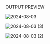 OUTPUT PREVIEW

![2024-08-03](https://github.com/user-attachments/assets/53817c84-c15e-49bd-94e2-d30bd392ea8e)


![2024-08-03 (3)](https://github.com/user-attachments/assets/c7c713f0-9175-4a6e-9dce-99045f3498a6)


![2024-08-03 (2)](https://github.com/user-attachments/assets/4c68dc4c-9d54-472a-b907-47ef811f4f95)
